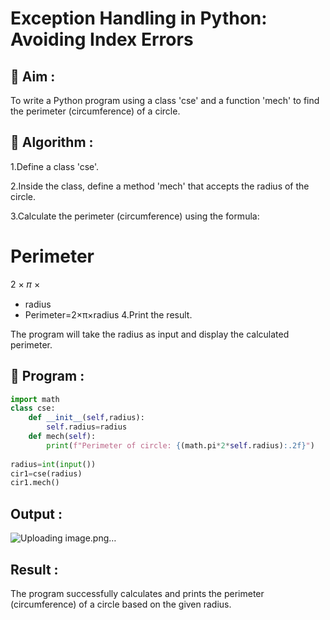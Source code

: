 # Exception Handling in Python: Avoiding Index Errors

## 🎯 Aim :
To write a Python program using a class 'cse' and a function 'mech' to find the perimeter (circumference) of a circle.
## 🧠 Algorithm :
1.Define a class 'cse'.

2.Inside the class, define a method 'mech' that accepts the radius of the circle.

3.Calculate the perimeter (circumference) using the formula:

Perimeter
=
2
×
𝜋
×
   * radius
   * Perimeter=2×π×radius
4.Print the result.

The program will take the radius as input and display the calculated perimeter.
## 🧾 Program :
```.py
import math
class cse:
    def __init__(self,radius):
        self.radius=radius
    def mech(self):
        print(f"Perimeter of circle: {(math.pi*2*self.radius):.2f}")
        
radius=int(input())
cir1=cse(radius)
cir1.mech()
```

## Output :
![Uploading image.png…]()

## Result :
The program successfully calculates and prints the perimeter (circumference) of a circle based on the given radius.
